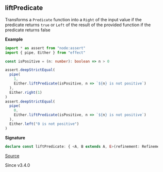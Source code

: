 ## liftPredicate

Transforms a `Predicate` function into a `Right` of the input value if the predicate returns `true`
or `Left` of the result of the provided function if the predicate returns false

**Example**

```ts
import * as assert from "node:assert"
import { pipe, Either } from "effect"

const isPositive = (n: number): boolean => n > 0

assert.deepStrictEqual(
  pipe(
    1,
    Either.liftPredicate(isPositive, n => `${n} is not positive`)
  ),
  Either.right(1)
)
assert.deepStrictEqual(
  pipe(
    0,
    Either.liftPredicate(isPositive, n => `${n} is not positive`)
  ),
  Either.left("0 is not positive")
)
```

**Signature**

```ts
declare const liftPredicate: { <A, B extends A, E>(refinement: Refinement<NoInfer<A>, B>, orLeftWith: (a: NoInfer<A>) => E): (a: A) => Either<B, E>; <A, E>(predicate: Predicate<NoInfer<A>>, orLeftWith: (a: NoInfer<A>) => E): (a: A) => Either<A, E>; <A, E, B extends A>(self: A, refinement: Refinement<A, B>, orLeftWith: (a: A) => E): Either<B, E>; <A, E>(self: A, predicate: Predicate<NoInfer<A>>, orLeftWith: (a: NoInfer<A>) => E): Either<A, E>; }
```

[Source](https://github.com/Effect-TS/effect/tree/main/packages/effect/src/Either.ts#L443)

Since v3.4.0